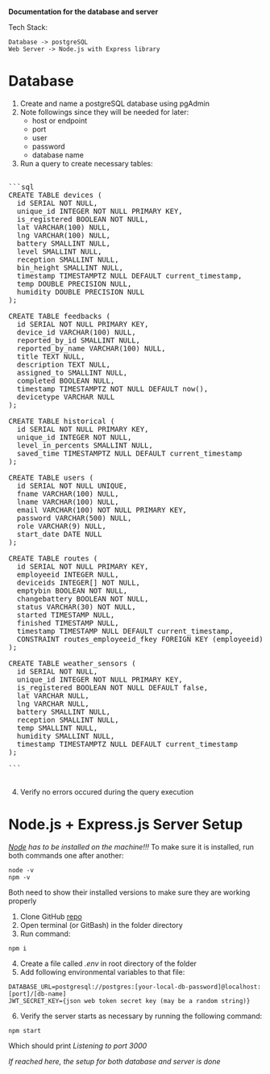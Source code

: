 **Documentation for the database and server**

Tech Stack:

```
Database -> postgreSQL
Web Server -> Node.js with Express library
```

# Database

1. Create and name a postgreSQL database using pgAdmin
2. Note followings since they will be needed for later:
   - host or endpoint
   - port
   - user
   - password
   - database name
3. Run a query to create necessary tables:
<pre>

```sql
CREATE TABLE devices (
  id SERIAL NOT NULL,
  unique_id INTEGER NOT NULL PRIMARY KEY,
  is_registered BOOLEAN NOT NULL,
  lat VARCHAR(100) NULL,
  lng VARCHAR(100) NULL,
  battery SMALLINT NULL,
  level SMALLINT NULL,
  reception SMALLINT NULL,
  bin_height SMALLINT NULL,
  timestamp TIMESTAMPTZ NULL DEFAULT current_timestamp,
  temp DOUBLE PRECISION NULL,
  humidity DOUBLE PRECISION NULL
);

CREATE TABLE feedbacks (
  id SERIAL NOT NULL PRIMARY KEY,
  device_id VARCHAR(100) NULL,
  reported_by_id SMALLINT NULL,
  reported_by_name VARCHAR(100) NULL,
  title TEXT NULL,
  description TEXT NULL,
  assigned_to SMALLINT NULL,
  completed BOOLEAN NULL,
  timestamp TIMESTAMPTZ NOT NULL DEFAULT now(),
  devicetype VARCHAR NULL
);

CREATE TABLE historical (
  id SERIAL NOT NULL PRIMARY KEY,
  unique_id INTEGER NOT NULL,
  level_in_percents SMALLINT NULL,
  saved_time TIMESTAMPTZ NULL DEFAULT current_timestamp
);

CREATE TABLE users (
  id SERIAL NOT NULL UNIQUE,
  fname VARCHAR(100) NULL,
  lname VARCHAR(100) NULL,
  email VARCHAR(100) NOT NULL PRIMARY KEY,
  password VARCHAR(500) NULL,
  role VARCHAR(9) NULL,
  start_date DATE NULL
);

CREATE TABLE routes (
  id SERIAL NOT NULL PRIMARY KEY,
  employeeid INTEGER NULL,
  deviceids INTEGER[] NOT NULL,
  emptybin BOOLEAN NOT NULL,
  changebattery BOOLEAN NOT NULL,
  status VARCHAR(30) NOT NULL,
  started TIMESTAMP NULL,
  finished TIMESTAMP NULL,
  timestamp TIMESTAMP NULL DEFAULT current_timestamp,
  CONSTRAINT routes_employeeid_fkey FOREIGN KEY (employeeid) REFERENCES users (id)
);

CREATE TABLE weather_sensors (
  id SERIAL NOT NULL,
  unique_id INTEGER NOT NULL PRIMARY KEY,
  is_registered BOOLEAN NOT NULL DEFAULT false,
  lat VARCHAR NULL,
  lng VARCHAR NULL,
  battery SMALLINT NULL,
  reception SMALLINT NULL,
  temp SMALLINT NULL,
  humidity SMALLINT NULL,
  timestamp TIMESTAMPTZ NULL DEFAULT current_timestamp
);

```

</pre>

4. Verify no errors occured during the query execution

# Node.js + Express.js Server Setup

_[Node](https://nodejs.org/en/download) has to be installed on the machine!!!_
To make sure it is installed, run both commands one after another:

```
node -v
npm -v
```

Both need to show their installed versions to make sure they are working properly

1. Clone GitHub [repo](https://github.com/BrianKellyCS/new-wbm-back.git)
2. Open terminal (or GitBash) in the folder directory
3. Run command:

```
npm i
```

4. Create a file called _.env_ in root directory of the folder
5. Add following environmental variables to that file:

```
DATABASE_URL=postgresql://postgres:[your-local-db-password]@localhost:[port]/[db-name]
JWT_SECRET_KEY={json web token secret key (may be a random string)}

```

6. Verify the server starts as necessary by running the following command:

```
npm start
```

Which should print _Listening to port 3000_

_If reached here, the setup for both database and server is done_
